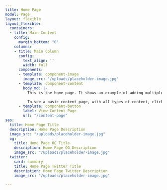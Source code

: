 ```yaml
---
title: Home Page
model: Page
layout: flexible
layout_flexible:
  containers:
  - title: Main Content
    config:
      margin_bottom: "0"
    columns:
    - title: Main Column
      config:
        text_align: ''
        width: full
      components:
      - template: component-image
        image_src: "/uploads/placeholder-image.jpg"
      - template: component-content
        body_md: |-
          This is the home page. It shows an example of adding multiple components to a section within the page.

          To see a basic content page, with all types of content, click the button below.
      - template: component-button
        label: View Content Page
        url: "/content-page"
seo:
  title: Home Page Title
  description: Home Page Description
  image_src: "/uploads/placeholder-image.jpg"
  og:
    title: Home Page OG Title
    description: Home Page OG Description
    image_src: "/uploads/placeholder-image.jpg"
  twitter:
    card: summary
    title: Home Page Twitter Title
    description: Home Page Twitter Description
    image_src: "/uploads/placeholder-image.jpg"

---
```

